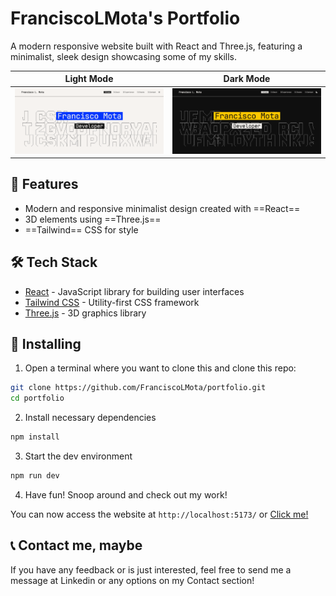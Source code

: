 # FranciscoLMota's Portfolio

A modern responsive website built with React and Three.js, featuring a minimalist, sleek design showcasing some of my skills. 

|  Light Mode | Dark Mode |
| :---: | :---:  |
| ![Screenshot of the inicial home with a hover on the main title on light mode](/public/images/light_home.png) |  ![Screenshot of the inicial home with a hover on the main title on dark mode](/public/images/dark_home.png) |



## 🚀 Features

- Modern and responsive minimalist design created with ==React==
- 3D elements using ==Three.js==
- ==Tailwind== CSS for style


## 🛠️ Tech Stack

- [React](https://reactjs.org/) - JavaScript library for building user interfaces
- [Tailwind CSS](https://tailwindcss.com/) - Utility-first CSS framework
- [Three.js](https://threejs.org/) - 3D graphics library

## 🤖 Installing

1. Open a terminal where you want to clone this and clone this repo: 

```bash
git clone https://github.com/FranciscoLMota/portfolio.git
cd portfolio
```

2. Install necessary dependencies
```bash
npm install
```

3. Start the dev environment
```bash
npm run dev
```

4. Have fun! Snoop around and check out my work!

You can now access the website at `http://localhost:5173/` or [Click me!](http://localhost:5173/)

## 📞 Contact me, maybe

If you have any feedback or is just interested, feel free to send me a message at Linkedin or any options on my Contact section!